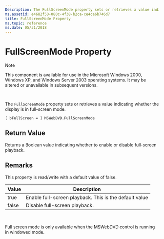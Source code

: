 ```yaml
---
Description: The FullScreenMode property sets or retrieves a value indicating whether the display is in full-screen mode.
ms.assetid: e4682f50-080c-4f38-b2ca-ce4ca6b746d7
title: FullScreenMode Property
ms.topic: reference
ms.date: 05/31/2018
---
```


# FullScreenMode Property

> [!Note]  
> This component is available for use in the Microsoft Windows 2000, Windows XP, and Windows Server 2003 operating systems. It may be altered or unavailable in subsequent versions.

 

The `FullScreenMode` property sets or retrieves a value indicating whether the display is in full-screen mode.

``` syntax
[ bFullScreen = ] MSWebDVD.FullScreenMode
```

## Return Value

Returns a Boolean value indicating whether to enable or disable full-screen playback.

## Remarks

This property is read/write with a default value of false.



| Value | Description                                            |
|-------|--------------------------------------------------------|
| true  | Enable full-screen playback. This is the default value |
| false | Disable full-screen playback.                          |



 

Full screen mode is only available when the MSWebDVD control is running in windowed mode.

 

 



